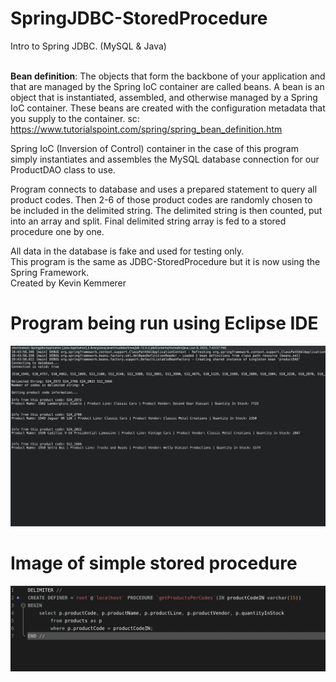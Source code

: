 # SpringJDBC-StoredProcedure
Intro to Spring JDBC. (MySQL & Java)<br/><br/>

**Bean definition**: The objects that form the backbone of your application and that are managed by the Spring IoC container are called beans. A bean is an object that is instantiated, assembled, and otherwise managed by a Spring IoC container. These beans are created with the configuration metadata that you supply to the container. sc: https://www.tutorialspoint.com/spring/spring_bean_definition.htm<br/>

Spring IoC (Inversion of Control) container in the case of this program simply instantiates and assembles the MySQL database connection for our ProductDAO class to use.<br/>

Program connects to database and uses a prepared statement to query all product codes. Then 2-6 of those product codes are randomly chosen
to be included in the delimited string. The delimited string is then counted, put into an array and split. Final delimited string array is fed to a stored procedure one by one.<br/>

All data in the database is fake and used for testing only.<br/>
This program is the same as JDBC-StoredProcedure but it is now using the Spring Framework.<br/>
Created by Kevin Kemmerer


# Program being run using Eclipse IDE
![jdbc1](https://github.com/kkemmere/SpringJDBC-StoredProcedure/blob/main/Screen%20Shot%202022-06-09%20at%207.52.22%20PM.png)
<br/>


# Image of simple stored procedure
![jdbc1](https://github.com/kkemmere/JDBC-StoredProcedure/blob/main/Screen%20Shot%202022-05-26%20at%202.59.36%20AM.png)
<br/>
